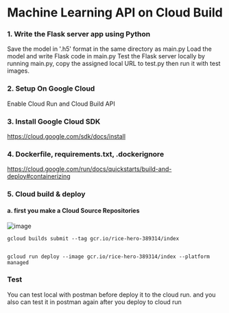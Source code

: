 # Machine Learning API on Cloud Build

### 1. Write the Flask server app using Python
Save the model in '.h5' format in the same directory as main.py
Load the model and write Flask code in main.py
Test the Flask server locally by running main.py, copy the assigned local URL to test.py then run it with test images.
### 2. Setup On Google Cloud
Enable Cloud Run and Cloud Build API
### 3. Install Google Cloud SDK
https://cloud.google.com/sdk/docs/install
### 4. Dockerfile, requirements.txt, .dockerignore
https://cloud.google.com/run/docs/quickstarts/build-and-deploy#containerizing
### 5. Cloud build & deploy
#### a. first you make a Cloud Source Repositories
![image](https://github.com/AliceMochi/leckerscaptone12/assets/118159857/42b22089-39fe-487f-8e72-e503b01df7f7)

```
gcloud builds submit --tag gcr.io/rice-hero-389314/index
```
```

gcloud run deploy --image gcr.io/rice-hero-389314/index --platform managed
```

### Test
You can test local with postman before deploy it to the cloud run. and you also can test it in postman again after you deploy to cloud run
